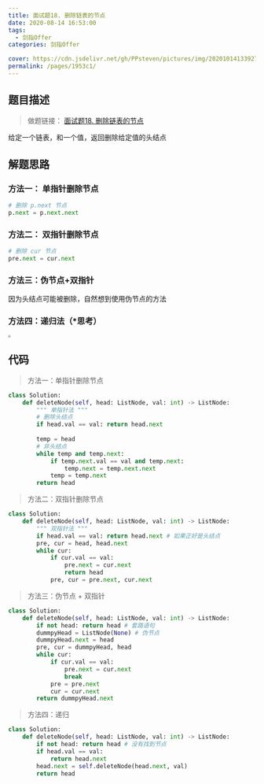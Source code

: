 ```yaml
---
title: 面试题18. 删除链表的节点
date: 2020-08-14 16:53:00
tags: 
  - 剑指Offer
categories: 剑指Offer

cover: https://cdn.jsdelivr.net/gh/PPsteven/pictures/img/20201014133927.png
permalink: /pages/1953c1/
---
```


## 题目描述

> 做题链接： [面试题18. 删除链表的节点](https://leetcode-cn.com/problems/shan-chu-lian-biao-de-jie-dian-lcof/)
>

给定一个链表，和一个值，返回删除给定值的头结点

<!--more-->

## 解题思路

### 方法一： 单指针删除节点

```python
# 删除 p.next 节点
p.next = p.next.next 
```

### 方法二： 双指针删除节点

```python
# 删除 cur 节点
pre.next = cur.next 
```

### 方法三：伪节点+双指针

因为头结点可能被删除，自然想到使用伪节点的方法

### 方法四：递归法（*思考）

<img src="https://cdn.jsdelivr.net/gh/PPsteven/pictures/img/20200814172044.png" style="zoom: 33%;" />

## 代码

> 方法一：单指针删除节点

```python
class Solution:
    def deleteNode(self, head: ListNode, val: int) -> ListNode:
        """ 单指针法 """
        # 删除头结点
        if head.val == val: return head.next
        
        temp = head
        # 非头结点
        while temp and temp.next:
            if temp.next.val == val and temp.next:
                temp.next = temp.next.next
            temp = temp.next
        return head
```



> 方法二：双指针删除节点

```python
class Solution:
    def deleteNode(self, head: ListNode, val: int) -> ListNode:
        """ 双指针法 """
        if head.val == val: return head.next # 如果正好是头结点
        pre, cur = head, head.next
        while cur:
            if cur.val == val:
                pre.next = cur.next
                return head
            pre, cur = pre.next, cur.next
```



> 方法三：伪节点 + 双指针

```python
class Solution:
    def deleteNode(self, head: ListNode, val: int) -> ListNode:
        if not head: return head # 套路语句
        dummpyHead = ListNode(None) # 伪节点
        dummpyHead.next = head 
        pre, cur = dummpyHead, head 
        while cur:
            if cur.val == val:
                pre.next = cur.next 
                break
            pre = pre.next 
            cur = cur.next
        return dummpyHead.next
```



> 方法四：递归

```python
class Solution:
    def deleteNode(self, head: ListNode, val: int) -> ListNode:
        if not head: return head # 没有找到节点
        if head.val == val: 
            return head.next 
        head.next = self.deleteNode(head.next, val)
        return head 
```

